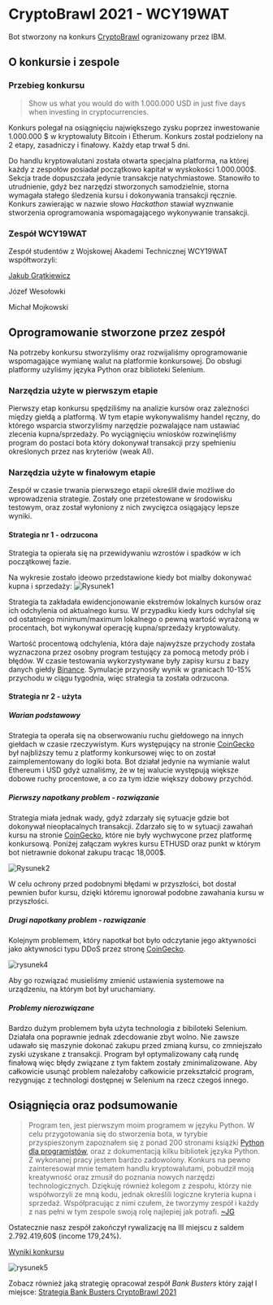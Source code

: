 # CryptoBrawl 2021 - WCY19WAT
Bot stworzony na konkurs [CryptoBrawl](https://cryptobrawl.pl) ogranizowany przez IBM.

## O konkursie i zespole
### Przebieg konkursu
>Show us what you would do with 1.000.000 USD in just five days when investing in cryptocurrencies.

Konkurs polegał na osiągnięciu największego zysku poprzez inwestowanie 1.000.000 $ w kryptowaluty Bitcoin i Etherum. 
Konkurs został podzielony na 2 etapy, zasadniczy i finałowy. Każdy etap trwał 5 dni.

Do handlu kryptowalutani została otwarta specjalna platforma, na której każdy z zespołów posiadał początkowo kapitał w wyskokości 1.000.000$. Sekcja trade dopuszczała jedynie transakcje natychmiastowe. Stanowiło to utrudnienie, gdyż bez narzędzi stworzonych samodzielnie, storna wymagała stałego śledzenia kursu i dokonywania transakcji ręcznie. Konkurs zawierając w nazwie słowo _Hackathon_ stawiał wyznwanie stworzenia oprogramowania wspomagającego wykonywanie transakcji.

### Zespół WCY19WAT
Zespół studentów z Wojskowej Akademi Technicznej WCY19WAT współtworzyli:

[Jakub Grątkiewicz](https://github.com/KGratkiewicz) 

Józef Wesołowki 

Michał Mojkowski

## Oprogramowanie stworzone przez zespół 
Na potrzeby konkursu stworzyliśmy oraz rozwijaliśmy oprogramowanie wspomagające wymianę walut na platformie konkursowej. Do obsługi platformy użyliśmy języka Python oraz biblioteki Selenium.

### Narzędzia użyte w pierwszym etapie
Pierwszy etap konkursu spędziliśmy na analizie kursów oraz zależności między giełdą a platformą. W tym etapie wykonywaliśmy handel ręczny, do którego wsparcia stworzyliśmy narzędzie pozwalające nam ustawiać zlecenia kupna/sprzedaży. Po wyciągnięciu wniosków rozwinęliśmy program do postaci bota który dokonywał transakcji przy spełnieniu określonych przez nas kryteriów (weak AI).

### Narzędzia użyte w finałowym etapie
Zespół w czasie trwania pierwszego etapii określił dwie możliwe do wprowadzenia strategie. Zostały one przetestowane w środowisku testowym, oraz został wyłoniony z nich zwycięzca osiągający lepsze wyniki.

#### Strategia nr 1 - odrzucona
Strategia ta opierała się na przewidywaniu wzrostów i spadków w ich początkowej fazie. 

Na wykresie zostało ideowo przedstawione kiedy bot mialby dokonywać kupna i sprzedaży:
![Rysunek1](https://user-images.githubusercontent.com/71324202/140382507-72fd2899-bc65-4fa5-8807-8ff4d5d5c779.png)

Strategia ta zakładała ewidencjonowanie ekstremów lokalnych kursów oraz ich odchylenia od aktualnego kursu. W przypadku kiedy kurs odchylał się od ostatniego minimum/maximum lokalnego o pewną wartość wyrażoną w procentach, bot wykonywał operację kupna/sprzedaży kryptowaluty. 

Wartość procentową odchylenia, która daje najwyższe przychody została wyznaczona przez osobny program testujący za pomocą metody prób i błędów. W czasie testowania wykorzystywane były zapisy kursu z bazy danych giełdy [Binance](https://www.binance.com/pl).
Symulacje przynosiły wynik w granicach 10-15% przychodu w ciągu tygodnia, więc strategia ta została odrzucona. 

#### Strategia nr 2 - użyta
##### Warian podstawowy
Strategia ta operała się na obserwowaniu ruchu giełdowego na innych giełdach w czasie rzeczywistym. Kurs występujący na stronie [CoinGecko](https://www.coingecko.com/pl) był najbliższy temu z platformy konkursowej więc to on został zaimplementowany do logiki bota. Bot działał jedynie na wymianie walut Ethereum i USD gdyż uznaliśmy, że w tej walucie występują większe dobowe ruchy procentowe, a co za tym idzie większy dobowy przychód. 

##### Pierwszy napotkany problem - rozwiązanie
Strategia miała jednak wady, gdyż zdarzały się sytuacje gdzie bot dokonywał nieopłacalnych transakcji. Zdarzało się to w sytuacji zawahań kursu na stronie [CoinGecko](https://www.coingecko.com/pl), które nie były wychwycone przez platformę konkursową. Poniżej załączam wykres kursu ETHUSD oraz punkt w którym bot nietrawnie dokonał zakupu tracąc 18,000$. 

![Rysunek2](https://user-images.githubusercontent.com/71324202/140411355-80ba1d2b-5c85-4ed4-a0c2-f4d1a7dfab4b.png)

W celu ochrony przed podobnymi błędami w przyszłości, bot dostał pewnien bufor kursu, dzięki któremu ignorował podobne zawahania kursu w przyszłości. 

##### Drugi napotkany problem - rozwiązanie
Kolejnym problemem, który napotkał bot było odczytanie jego aktywności jako aktywności typu DDoS przez stronę [CoinGecko](https://www.coingecko.com/pl).

![rysunek4](https://user-images.githubusercontent.com/71324202/140417491-ae9d4b93-01d4-45da-8fef-55330bf0b034.jpg)

Aby go rozwiązać musieliśmy zmienić ustawienia systemowe na urządzeniu, na którym bot był uruchamiany.

##### Problemy nierozwiązane
Bardzo dużym problemem była użyta technologia z bibiloteki Selenium. Działała ona poprawnie jednak zdecdowanie zbyt wolno. Nie zawsze udawało się maszynie dokonać zakupu przed zmianą kursu, co zmniejszało zyski uzyskane z transakcji. Program był optymalizowany całą rundę finałową więc błędy związane z tym faktem zostały zminimalizowane. Aby całkowicie usunąć problem należałoby całkowicie przekształcić program, rezygnując z technologi dostępnej w Selenium na rzecz czegoś innego.

## Osiągnięcia oraz podsumowanie
> Program ten, jest pierwszym moim programem w języku Python. W celu przygotowania się do stworzenia bota, w tyrybie przyspieszonym zapoznałem się z ponad 200 stronami książki [Python dla programistów](https://www.empik.com/python-dla-programistow-big-data-i-ai-studia-przypadkow-deitel-paul-j-deitel-harvey,p1249591285,ksiazka-p), oraz z dokumentacją kilku bibliotek języka Python. Z wykonanej pracy jestem bardzo zadowolony. Konkurs na pewno zainteresował mnie tematem handlu kryptowalutami, pobudził moją kreatywność oraz zmusił do poznania nowych narzędzi technologicznych. Dziękuję również kolegom z zespołu, którzy nie współworzyli ze mną kodu, jednak określili logiczne kryteria kupna i sprzedaż. Współpracując z nimi czułem, że tworzymy zespół i każdy z nas pełni w tym zespole swoją rolę najlepiej jak potrafi. [~JG](https://github.com/KGratkiewicz)

Ostatecznie nasz zespół zakończył rywalizację na III miejscu z saldem 2.792.419,60$ (income 179,24%).

[Wyniki konkursu](https://www.mimuw.edu.pl/wyniki-hackatonu-cryptobrawl)

![rysunek5](https://user-images.githubusercontent.com/71324202/140427280-65f0da08-d4c2-4604-a4d6-bd6dcd765567.png)

Zobacz również jaką strategię opracował zespół _Bank Busters_ który zajął I miejsce:
[Strategia Bank Busters CryptoBrawl 2021](https://github.com/HakierGrzonzo/ibm_cryptobrawl)







